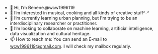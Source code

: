 - 👋 Hi, I’m Benene.@wcw1996119
- 👀 I’m interested in musical, cooking and all kinds of creative stuff^-^
- 🌱 I’m currently learning urban planning, but I'm trying to be an interdisciplinary researcher or practitioner.
- 💞️ I’m looking to collaborate on machine learning, artificial intelligence, data visualization and cultural heritage.
- 📫 How to reach me: You can send an E-mail to wcw1996119@gmail.com. I will check my mailbox regularly.

<!---
wcw1996119/wcw1996119 is a ✨ special ✨ repository because its `README.md` (this file) appears on your GitHub profile.
You can click the Preview link to take a look at your changes.
--->

